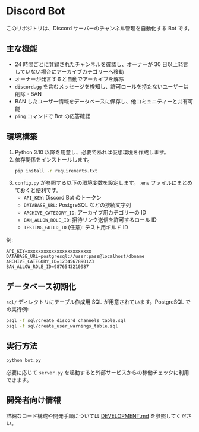 # Discord Bot

このリポジトリは、Discord サーバーのチャンネル管理を自動化する Bot です。

## 主な機能

- 24 時間ごとに登録されたチャンネルを確認し、オーナーが 30 日以上発言していない場合にアーカイブカテゴリーへ移動
- オーナーが発言すると自動でアーカイブを解除
- `discord.gg` を含むメッセージを検知し、許可ロールを持たないユーザーは削除・BAN
- BAN したユーザー情報をデータベースに保存し、他コミュニティーと共有可能
- `ping` コマンドで Bot の応答確認

## 環境構築

1. Python 3.10 以降を用意し、必要であれば仮想環境を作成します。
2. 依存関係をインストールします。
   ```bash
   pip install -r requirements.txt
   ```
3. `config.py` が参照する以下の環境変数を設定します。`.env` ファイルにまとめておくと便利です。
   - `API_KEY`: Discord Bot のトークン
   - `DATABASE_URL`: PostgreSQL などの接続文字列
   - `ARCHIVE_CATEGORY_ID`: アーカイブ用カテゴリーの ID
   - `BAN_ALLOW_ROLE_ID`: 招待リンク送信を許可するロール ID
   - `TESTING_GUILD_ID` (任意): テスト用ギルド ID

例:

```env
API_KEY=xxxxxxxxxxxxxxxxxxxxxxxx
DATABASE_URL=postgresql://user:pass@localhost/dbname
ARCHIVE_CATEGORY_ID=1234567890123
BAN_ALLOW_ROLE_ID=9876543210987
```

## データベース初期化

`sql/` ディレクトリにテーブル作成用 SQL が用意されています。PostgreSQL での実行例:

```bash
psql -f sql/create_discord_channels_table.sql
psql -f sql/create_user_warnings_table.sql
```

## 実行方法

```bash
python bot.py
```

必要に応じて `server.py` を起動すると外部サービスからの稼働チェックに利用できます。

## 開発者向け情報

詳細なコード構成や開発手順については [DEVELOPMENT.md](DEVELOPMENT.md) を参照してください。
